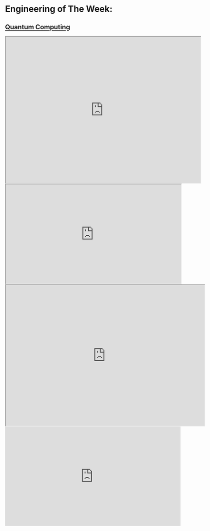 # Engineering of The Week:
## [Quantum Computing](https://drive.google.com/file/d/17AMLZeEBhEG0fI-yZxxS1GhiWc0-cLRf/view?usp=drive_link)

<iframe src="https://drive.google.com/file/d/17AMLZeEBhEG0fI-yZxxS1GhiWc0-cLRf/preview" width="640" height="480" allow="autoplay"></iframe>

<iframe src="https://drive.google.com/file/d/17AMLZeEBhEG0fI-yZxxS1GhiWc0-cLRf/preview" frameborder="1" style="width: 60vw; height: 34vw;" allow="autoplay"></iframe>



<iframe src="https://docs.google.com/presentation/d/e/2PACX-1vRpjSyeo4yHV_7ylOLtY6jjiJQ2levqvkTNH9hIAsR81hSae1ulpDF9w0DI3c-9w_HG80xTQuHX0IHS/embed?start=false&loop=false&delayms=3000" frameborder="1" style="width: 68vw; height: calc(68vw /1.4143);" allowfullscreen="true" mozallowfullscreen="true" webkitallowfullscreen="true"></iframe>




<iframe src="https://docs.google.com/presentation/d/e/2PACX-1vRpjSyeo4yHV_7ylOLtY6jjiJQ2levqvkTNH9hIAsR81hSae1ulpDF9w0DI3c-9w_HG80xTQuHX0IHS/embed?start=false&loop=false&delayms=3000" frameborder="0" style="width: 60vw; height: 34vw;" allowfullscreen="true" mozallowfullscreen="true" webkitallowfullscreen="true"></iframe>



